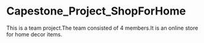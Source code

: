 # Capestone_Project_ShopForHome
This is a team project.The team consisted of 4 members.It is an online store for home decor items.
